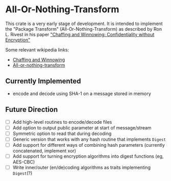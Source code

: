 # All-Or-Nothing-Transform

This crate is a very early stage of development. It is intended to
implement the "Package Transform" (All-Or-Nothing-Transform) as
described by Ron L. Rivest in his paper ["Chaffing and Winnowing:
Confidentiality without
Encryption"](http://people.csail.mit.edu/rivest/chaffing-980701.txt)

Some relevant wikipedia links:

* [Chaffing and Winnowing](https://en.wikipedia.org/wiki/Chaffing_and_winnowing)
* [All-or-nothing-transform](https://en.wikipedia.org/wiki/All-or-nothing_transform)

## Currently Implemented

* encode and decode using SHA-1 on a message stored in memory


## Future Direction

- [ ] Add high-level routines to encode/decode files
- [ ] Add option to output public parameter at start of message/stream
- [ ] Symmetric option to read that during decoding
- [ ] Generic version that works with any hash routine that implements `Digest`
- [ ] Add support for different ways of combining hash parameters (currently concatenated, implement xor)
- [ ] Add support for turning encryption algorithms into digest functions (eg, AES-CBC)
- [ ] Write inner/outer (en/de)coding algorithms as traits implementing `Digest`(?)
